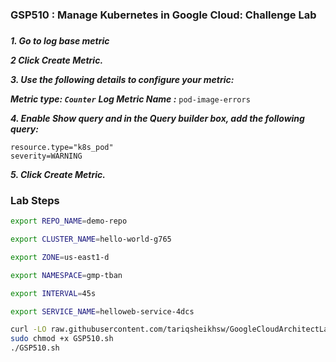 ### GSP510 :  Manage Kubernetes in Google Cloud: Challenge Lab 

### 

***1. Go to log base metric***

***2 Click Create Metric.***
 
***3. Use the following details to configure your metric:***

***Metric type: ```Counter```***
***Log Metric Name :*** ```pod-image-errors```

***4. Enable Show query and in the Query builder box, add the following query:***
``` 
resource.type="k8s_pod"
severity=WARNING
```
 
***5. Click Create Metric.***



### Lab Steps

```bash
export REPO_NAME=demo-repo

export CLUSTER_NAME=hello-world-g765

export ZONE=us-east1-d

export NAMESPACE=gmp-tban

export INTERVAL=45s

export SERVICE_NAME=helloweb-service-4dcs
```


```bash
curl -LO raw.githubusercontent.com/tariqsheikhsw/GoogleCloudArchitectLabs/main/GSP510.sh
sudo chmod +x GSP510.sh
./GSP510.sh
```
